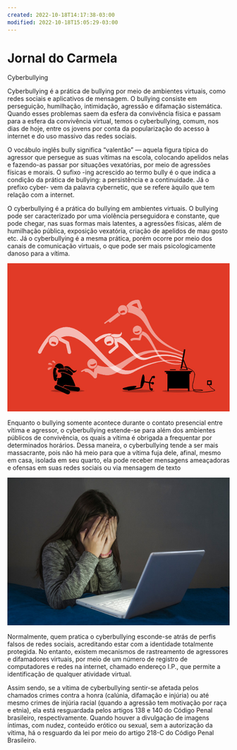 ```yaml
---
created: 2022-10-18T14:17:38-03:00
modified: 2022-10-18T15:05:29-03:00
---
```


# Jornal do Carmela

Cyberbullying

Cyberbullying é a prática de bullying por meio de ambientes virtuais, como redes sociais e aplicativos de mensagem. O bullying consiste em perseguição, humilhação, intimidação, agressão e difamação sistemática. Quando esses problemas saem da esfera da convivência física e passam para a esfera da convivência virtual, temos o cyberbullying, comum, nos dias de hoje, entre os jovens por conta da popularização do acesso à internet e do uso massivo das redes sociais.


O vocábulo inglês bully significa “valentão” — aquela figura típica do agressor que persegue as suas vítimas na escola, colocando apelidos nelas e fazendo-as passar por situações vexatórias, por meio de agressões físicas e morais. O sufixo -ing acrescido ao termo bully é o que indica a condição da prática de bullying: a persistência e a continuidade. Já o prefixo cyber- vem da palavra cybernetic, que se refere àquilo que tem relação com a internet.

O cyberbullying é a prática do bullying em ambientes virtuais. O bullying pode ser caracterizado por uma violência perseguidora e constante, que pode chegar, nas suas formas mais latentes, a agressões físicas, além de humilhação pública, exposição vexatória, criação de apelidos de mau gosto etc. Já o cyberbullying é a mesma prática, porém ocorre por meio dos canais de comunicação virtuais, o que pode ser mais psicologicamente danoso para a vítima.

![Image](./72f1758c0df149241f4e6a36459ec2fa.jpg) 

Enquanto o bullying somente acontece durante o contato presencial entre vítima e agressor, o cyberbullying estende-se para além dos ambientes públicos de convivência, os quais a vítima é obrigada a frequentar por determinados horários. Dessa maneira, o cyberbullying tende a ser mais massacrante, pois não há meio para que a vítima fuja dele, afinal, mesmo em casa, isolada em seu quarto, ela pode receber mensagens ameaçadoras e ofensas em suas redes sociais ou via mensagem de texto

![Image](./738dadae5708de5f13c8ae1f56a207c7.jpg) 

Normalmente, quem pratica o cyberbullying esconde-se atrás de perfis falsos de redes sociais, acreditando estar com a identidade totalmente protegida. No entanto, existem mecanismos de rastreamento de agressores e difamadores virtuais, por meio de um número de registro de computadores e redes na internet, chamado endereço I.P., que permite a identificação de qualquer atividade virtual.

Assim sendo, se a vítima de cyberbullying sentir-se afetada pelos chamados crimes contra a honra (calúnia, difamação e injúria) ou até mesmo crimes de injúria racial (quando a agressão tem motivação por raça e etnia), ela está resguardada pelos artigos 138 e 140 do Código Penal brasileiro, respectivamente. Quando houver a divulgação de imagens íntimas, com nudez, conteúdo erótico ou sexual, sem a autorização da vítima, há o resguardo da lei por meio do artigo 218-C do Código Penal Brasileiro.
